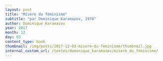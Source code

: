 ```yaml
---
layout: post
title: "Misère du féminisme"
subtitle: "par Dominique Karamazov, 1978"
author: Dominique Karamazov
year: 2017
month: 12
day: 03
content_type: book
thumbnail: /img/posts/2017-12-03-misere-du-feminisme/thumbnail.jpg
internal_custom_url: /textes/dominique_karamazov/misere_du_feminisme/
---
```

